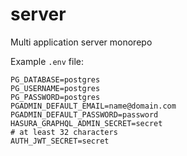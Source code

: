 # server
Multi application server monorepo

Example `.env` file:

```
PG_DATABASE=postgres
PG_USERNAME=postgres
PG_PASSWORD=postgres
PGADMIN_DEFAULT_EMAIL=name@domain.com
PGADMIN_DEFAULT_PASSWORD=password
HASURA_GRAPHQL_ADMIN_SECRET=secret
# at least 32 characters
AUTH_JWT_SECRET=secret
```
